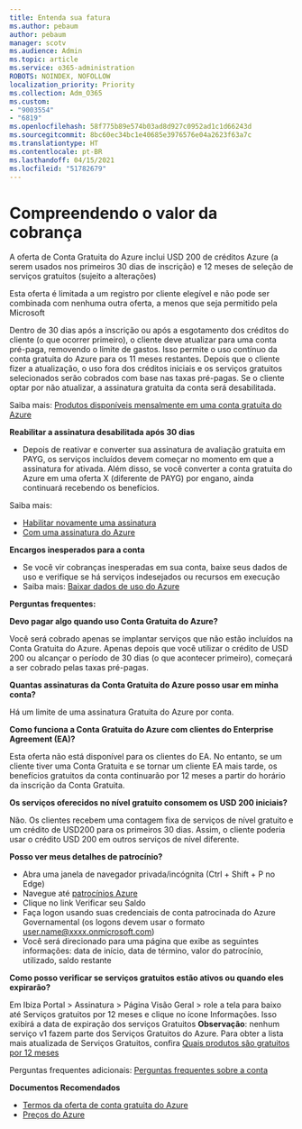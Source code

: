 ```yaml
---
title: Entenda sua fatura
ms.author: pebaum
author: pebaum
manager: scotv
ms.audience: Admin
ms.topic: article
ms.service: o365-administration
ROBOTS: NOINDEX, NOFOLLOW
localization_priority: Priority
ms.collection: Adm_O365
ms.custom:
- "9003554"
- "6819"
ms.openlocfilehash: 58f775b89e574b03ad8d927c0952ad1c1d66243d
ms.sourcegitcommit: 8bc60ec34bc1e40685e3976576e04a2623f63a7c
ms.translationtype: HT
ms.contentlocale: pt-BR
ms.lasthandoff: 04/15/2021
ms.locfileid: "51782679"
---
```

# <a name="understand-billing-amount"></a>Compreendendo o valor da cobrança

A oferta de Conta Gratuita do Azure inclui USD 200 de créditos Azure (a serem usados nos primeiros 30 dias de inscrição) e 12 meses de seleção de serviços gratuitos (sujeito a alterações)

Esta oferta é limitada a um registro por cliente elegível e não pode ser combinada com nenhuma outra oferta, a menos que seja permitido pela Microsoft

Dentro de 30 dias após a inscrição ou após a esgotamento dos créditos do cliente (o que ocorrer primeiro), o cliente deve atualizar para uma conta pré-paga, removendo o limite de gastos. Isso permite o uso contínuo da conta gratuita do Azure para os 11 meses restantes. Depois que o cliente fizer a atualização, o uso fora dos créditos iniciais e os serviços gratuitos selecionados serão cobrados com base nas taxas pré-pagas. Se o cliente optar por não atualizar, a assinatura gratuita da conta será desabilitada.

Saiba mais: [Produtos disponíveis mensalmente em uma conta gratuita do Azure](https://azure.microsoft.com/free/free-account-faq/)

**Reabilitar a assinatura desabilitada após 30 dias**

- Depois de reativar e converter sua assinatura de avaliação gratuita em PAYG, os serviços incluídos devem começar no momento em que a assinatura for ativada. Além disso, se você converter a conta gratuita do Azure em uma oferta X (diferente de PAYG) por engano, ainda continuará recebendo os benefícios.

Saiba mais: 
- [Habilitar novamente uma assinatura](https://docs.microsoft.com/azure/billing/billing-subscription-become-disable?WT.mc_id=Portal-Microsoft_Azure_Support)
- [Com uma assinatura do Azure](https://docs.microsoft.com/azure/billing/billing-how-to-cancel-azure-subscription?WT.mc_id=Portal-Microsoft_Azure_Support)

**Encargos inesperados para a conta**

- Se você vir cobranças inesperadas em sua conta, baixe seus dados de uso e verifique se há serviços indesejados ou recursos em execução
- Saiba mais: [Baixar dados de uso do Azure](https://docs.microsoft.com/azure/billing/billing-download-azure-invoice-daily-usage-date?WT.mc_id=Portal-Microsoft_Azure_Support#download-usage)

**Perguntas frequentes:**

**Devo pagar algo quando uso Conta Gratuita do Azure?**

Você será cobrado apenas se implantar serviços que não estão incluídos na Conta Gratuita do Azure. Apenas depois que você utilizar o crédito de USD 200 ou alcançar o período de 30 dias (o que acontecer primeiro), começará a ser cobrado pelas taxas pré-pagas.

**Quantas assinaturas da Conta Gratuita do Azure posso usar em minha conta?**  

Há um limite de uma assinatura Gratuita do Azure por conta.

**Como funciona a Conta Gratuita do Azure com clientes do Enterprise Agreement (EA)?**  

Esta oferta não está disponível para os clientes do EA. No entanto, se um cliente tiver uma Conta Gratuita e se tornar um cliente EA mais tarde, os benefícios gratuitos da conta continuarão por 12 meses a partir do horário da inscrição da Conta Gratuita.

**Os serviços oferecidos no nível gratuito consomem os USD 200 iniciais?**  

Não. Os clientes recebem uma contagem fixa de serviços de nível gratuito e um crédito de USD200 para os primeiros 30 dias. Assim, o cliente poderia usar o crédito USD 200 em outros serviços de nível diferente.

**Posso ver meus detalhes de patrocínio?**

- Abra uma janela de navegador privada/incógnita (Ctrl + Shift + P no Edge)
- Navegue até [patrocínios Azure](http://www.microsoftazuresponsorships.com/)
- Clique no link Verificar seu Saldo
- Faça logon usando suas credenciais de conta patrocinada do Azure Governamental (os logons devem usar o formato user.name@xxxx.onmicrosoft.com)
- Você será direcionado para uma página que exibe as seguintes informações: data de início, data de término, valor do patrocínio, utilizado, saldo restante

**Como posso verificar se serviços gratuitos estão ativos ou quando eles expirarão?**

Em Ibiza Portal > Assinatura > Página Visão Geral > role a tela para baixo até Serviços gratuitos por 12 meses e clique no ícone Informações. Isso exibirá a data de expiração dos serviços Gratuitos **Observação**: nenhum serviço v1 fazem parte dos Serviços Gratuitos do Azure. Para obter a lista mais atualizada de Serviços Gratuitos, confira [Quais produtos são gratuitos por 12 meses](http://www.microsoftazuresponsorships.com/)

Perguntas frequentes adicionais: [Perguntas frequentes sobre a conta](https://azure.microsoft.com/free/free-account-faq/)

**Documentos Recomendados**

- [Termos da oferta de conta gratuita do Azure](https://azure.microsoft.com/offers/ms-azr-0044p/)
- [Preços do Azure](https://azure.microsoft.com/pricing/)